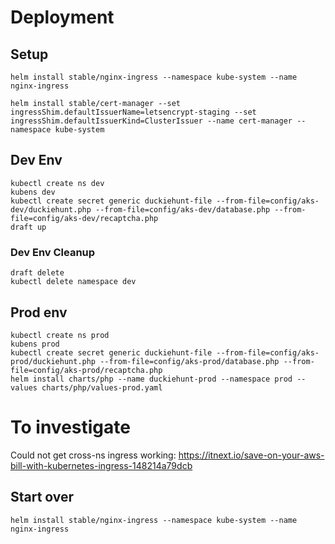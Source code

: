 # Deployment

## Setup

```
helm install stable/nginx-ingress --namespace kube-system --name nginx-ingress

helm install stable/cert-manager --set ingressShim.defaultIssuerName=letsencrypt-staging --set ingressShim.defaultIssuerKind=ClusterIssuer --name cert-manager --namespace kube-system

```

## Dev Env

```
kubectl create ns dev
kubens dev
kubectl create secret generic duckiehunt-file --from-file=config/aks-dev/duckiehunt.php --from-file=config/aks-dev/database.php --from-file=config/aks-dev/recaptcha.php
draft up
```

### Dev Env Cleanup

```
draft delete
kubectl delete namespace dev
```

## Prod env

```
kubectl create ns prod
kubens prod
kubectl create secret generic duckiehunt-file --from-file=config/aks-prod/duckiehunt.php --from-file=config/aks-prod/database.php --from-file=config/aks-prod/recaptcha.php
helm install charts/php --name duckiehunt-prod --namespace prod --values charts/php/values-prod.yaml 
```

# To investigate
Could not get cross-ns ingress working:
https://itnext.io/save-on-your-aws-bill-with-kubernetes-ingress-148214a79dcb

## Start over
```
helm install stable/nginx-ingress --namespace kube-system --name nginx-ingress

